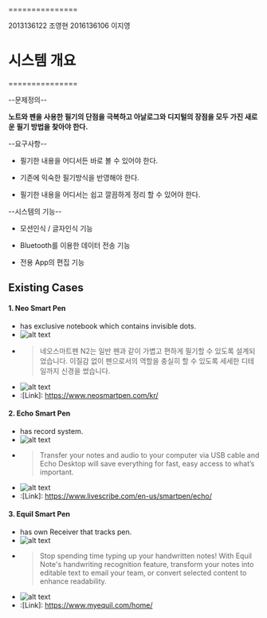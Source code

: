  ===============

 2013136122 조영현
 2016136106 이지영
# 시스템 개요 
 ===============

--문제정의--

**노트와 펜을 사용한 필기의 단점을 극복하고 아날로그와 디지털의 장점을 모두 가진 새로운 필기 방법을 찾아야 한다.**

--요구사항--
* 필기한 내용을 어디서든 바로 볼 수 있어야 한다.
- 기존에 익숙한 필기방식을 반영해야 한다.
+ 필기한 내용을 어디서는 쉽고 깔끔하게 정리 할 수 있어야 한다.


--시스템의 기능--
* 모션인식 / 글자인식 기능
- Bluetooth를 이용한 데이터 전송 기능
+ 전용 App의 편집 기능


## Existing Cases
#### 1. Neo Smart Pen
- has exclusive notebook which contains invisible dots.
- ![alt text][NSP]
- >네오스마트펜 N2는 일반 펜과 같이 가볍고 편하게 필기할 수 있도록 설계되었습니다. 이질감 없이 펜으로서의 역할을 충실히 할 수 있도록 세세한 디테일까지 신경을 썼습니다.
- ![alt text](https://assets-jpcust.jwpsrv.com/thumbs/uxfEe1qi.jpg)
- :[Link]: https://www.neosmartpen.com/kr/

#### 2. Echo Smart Pen
- has record system.
- ![alt text][EcSP]
- >Transfer your notes and audio to your computer via USB cable and Echo Desktop will save everything for fast, easy access to what’s important.
- ![alt text](https://www.livescribe.com/en-us/images/smartpen/echo/overview/echo_record.jpg)
- :[Link]: https://www.livescribe.com/en-us/smartpen/echo/


#### 3. Equil Smart Pen
- has own Receiver that tracks pen.
- ![alt text][EqSP]
- >Stop spending time typing up your handwritten notes! With Equil Note's handwriting recognition feature, transform your notes into editable text to email your team, or convert selected content to enhance readability.
- ![alt text](http://myequil.wpengine.com/wp-content/uploads/2014/09/ti_4.jpg)
- :[Link]: https://www.myequil.com/home/


[NSP]: http://www.geeky-gadgets.com/wp-content/uploads/2014/09/Smartpen2.jpg
[EcSP]: https://www.livescribe.com/images/smartpen/echo/overview/banner_responsive.png
[EqSP]: https://www.myequil.com/wp-content/themes/ensconce/images/Equilsp2_website-DESK_1900_7b.jpg
